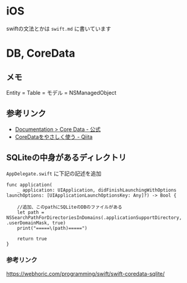 # iOS

swiftの文法とかは `swift.md` に書いています

# DB, CoreData

## メモ
Entity = Table = モデル = NSManagedObject

## 参考リンク

- [Documentation > Core Data - 公式](https://developer.apple.com/documentation/coredata)
- [CoreDataをやさしく使う - Qiita](https://qiita.com/touyoubuntu/items/5133ba503da74bb39063)

## SQLiteの中身があるディレクトリ

`AppDelegate.swift` に下記の記述を追加

```
func application(
    _ application: UIApplication, didFinishLaunchingWithOptions launchOptions: [UIApplicationLaunchOptionsKey: Any]?) -> Bool {

	//追加、このpathにSQLiteのDBのファイルがある
    let path = NSSearchPathForDirectoriesInDomains(.applicationSupportDirectory, .userDomainMask, true)
    print("=====\(path)=====")

    return true
}
```

### 参考リンク

https://webhoric.com/programming/swift/swift-coredata-sqlite/